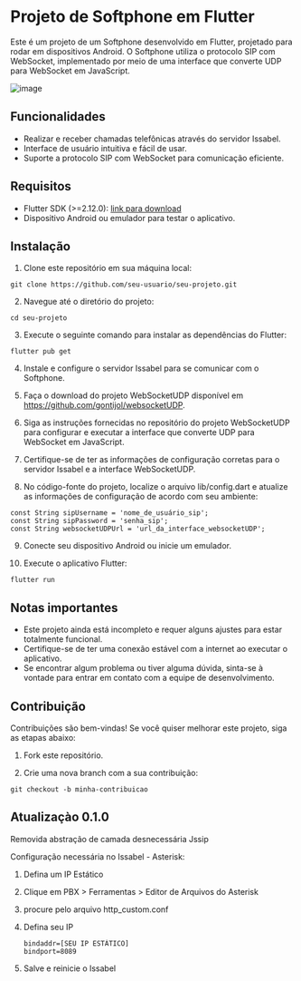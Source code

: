 # Projeto de Softphone em Flutter

Este é um projeto de um Softphone desenvolvido em Flutter, projetado para rodar em dispositivos Android. O Softphone utiliza o protocolo SIP com WebSocket, implementado por meio de uma interface que converte UDP para WebSocket em JavaScript.

![image](https://github.com/gontijol/softPhone/assets/64325773/11f362a0-237b-40c0-a2f7-638c60ff941e)

## Funcionalidades

-   Realizar e receber chamadas telefônicas através do servidor Issabel.
-   Interface de usuário intuitiva e fácil de usar.
-   Suporte a protocolo SIP com WebSocket para comunicação eficiente.

## Requisitos

-   Flutter SDK (>=2.12.0): [link para download](https://flutter.dev)
-   Dispositivo Android ou emulador para testar o aplicativo.

## Instalação

1. Clone este repositório em sua máquina local:

`git clone https://github.com/seu-usuario/seu-projeto.git`

2. Navegue até o diretório do projeto:

`cd seu-projeto`

3. Execute o seguinte comando para instalar as dependências do Flutter:

`flutter pub get`

4. Instale e configure o servidor Issabel para se comunicar com o Softphone.

5. Faça o download do projeto WebSocketUDP disponível em https://github.com/gontijol/websocketUDP.

6. Siga as instruções fornecidas no repositório do projeto WebSocketUDP para configurar e executar a interface que converte UDP para WebSocket em JavaScript.

7. Certifique-se de ter as informações de configuração corretas para o servidor Issabel e a interface WebSocketUDP.

8. No código-fonte do projeto, localize o arquivo lib/config.dart e atualize as informações de configuração de acordo com seu ambiente:

```const String issabelServer = 'endereço_do_servidor_issabel';
const String sipUsername = 'nome_de_usuário_sip';
const String sipPassword = 'senha_sip';
const String websocketUDPUrl = 'url_da_interface_websocketUDP';
```

9. Conecte seu dispositivo Android ou inicie um emulador.

10. Execute o aplicativo Flutter:

`flutter run`

## Notas importantes

-   Este projeto ainda está incompleto e requer alguns ajustes para estar totalmente funcional.
-   Certifique-se de ter uma conexão estável com a internet ao executar o aplicativo.
-   Se encontrar algum problema ou tiver alguma dúvida, sinta-se à vontade para entrar em contato com a equipe de desenvolvimento.

## Contribuição

Contribuições são bem-vindas! Se você quiser melhorar este projeto, siga as etapas abaixo:

1. Fork este repositório.

2. Crie uma nova branch com a sua contribuição:

`git checkout -b minha-contribuicao`

## Atualizaçào 0.1.0

Removida abstração de camada desnecessária Jssip

Configuração necessária no Issabel - Asterisk:

1. Defina um IP Estático

2. Clique em PBX > Ferramentas > Editor de Arquivos do Asterisk

3. procure pelo arquivo http_custom.conf

4. Defina seu IP
   ```
   bindaddr=[SEU IP ESTÁTICO]
   bindport=8089
   ```

5. Salve e reinicie o Issabel
